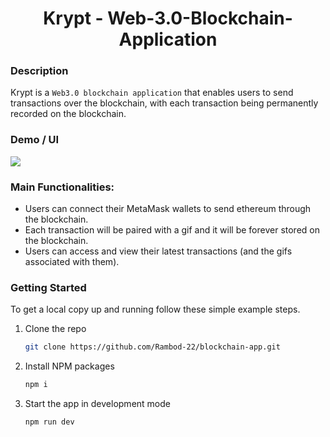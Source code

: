<h1 align="center">Krypt - Web-3.0-Blockchain-Application</h1>

### Description
Krypt is a `Web3.0 blockchain application` that enables users to send transactions over the blockchain, with each transaction being permanently recorded on the blockchain.

### Demo / UI
<img src = "https://i.ibb.co/DVF4tNW/image.png"/>
  
### Main Functionalities:

 - Users can connect their MetaMask wallets to send ethereum through the blockchain.
 - Each transaction will be paired with a gif and it will be forever stored on the blockchain.
 - Users can access and view their latest transactions (and the gifs associated with them).

### Getting Started
To get a local copy up and running follow these simple example steps.

1. Clone the repo
   ```sh
   git clone https://github.com/Rambod-22/blockchain-app.git
   ```
2. Install NPM packages
   ```sh
   npm i
   ```
3. Start the app in development mode 
   ```sh
   npm run dev
   ```
